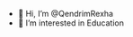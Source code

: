 - 👋 Hi, I’m @QendrimRexha
- 👀 I’m interested in Education

<!---
QendrimRexha/QendrimRexha is a ✨ special ✨ repository because its `README.md` (this file) appears on your GitHub profile.
You can click the Preview link to take a look at your changes.
--->

